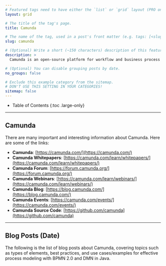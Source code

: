 ```yaml
---
# Featured tags need to have either the `list` or `grid` layout (PRO only).
layout: grid

# The title of the tag's page.
title: Camunda

# The name of the tag, used in a post's front matter (e.g. tags: [<slug>]).
slug: camunda

# (Optional) Write a short (~150 characters) description of this featured tag.
description: >
  Camunda is an open-source platform for workflow and business process automation that supports BPMN for process modeling, CMMN for case management, and DMN for decision management. It allows businesses to design, automate, and monitor complex workflows, improving efficiency and consistency in operations.

# (Optional) You can disable grouping posts by date.
no_groups: false

# Exclude this example category from the sitemap.
# DON'T USE THIS SETTING IN YOUR CATEGORIES!
sitemap: false
---
```


- Table of Contents
{:toc .large-only}

---
## Camunda 
There are many important and interesting information about Camunda. Here are some of the links:
* **Camunda**: [https://camunda.com/](https://camunda.com/)
* **Camunda Whitepapers**: [https://camunda.com/learn/whitepapers/](https://camunda.com/learn/whitepapers/)
* **Camunda Forum**: [https://forum.camunda.org/](https://forum.camunda.org/)
* **Camunda Webinars**: [https://camunda.com/learn/webinars/](https://camunda.com/learn/webinars/)
* **Camunda Blog**: [https://blog.camunda.com/](https://blog.camunda.com/)
* **Camunda Events**: [https://camunda.com/events/](https://camunda.com/events/)
* **Camunda Source Code**: [https://github.com/camunda](https://github.com/camunda)

---
## Blog Posts (Date)
The following is the list of blog posts about Camunda, covering topics such as types of elements, best practices, and use cases/examples for effective process modeling with BPMN 2.0 and DMN in Java. 